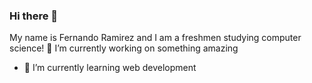 ### Hi there 👋

My name is Fernando Ramirez and I am a freshmen studying computer science!
🔭 I’m currently working on something amazing
- 🌱 I’m currently learning web development

